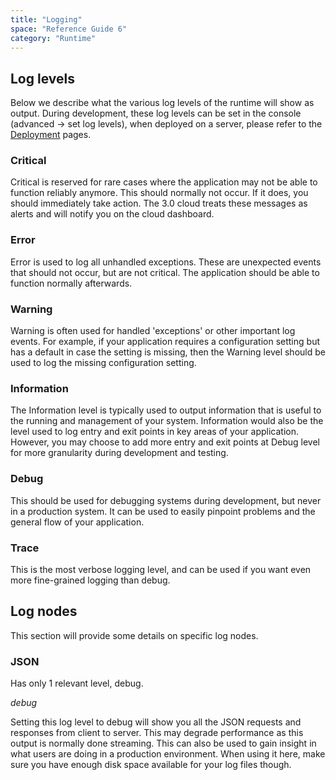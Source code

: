 ```yaml
---
title: "Logging"
space: "Reference Guide 6"
category: "Runtime"
---
```



## Log levels

Below we describe what the various log levels of the runtime will show as output.
During development, these log levels can be set in the console (advanced -> set log levels), when deployed on a server, please refer to the [Deployment](deployment) pages.

### Critical

Critical is reserved for rare cases where the application may not be able to function reliably anymore. This should normally not occur. If it does, you should immediately take action. The 3.0 cloud treats these messages as alerts and will notify you on the cloud dashboard.

### Error

Error is used to log all unhandled exceptions. These are unexpected events that should not occur, but are not critical. The application should be able to function normally afterwards.

### Warning

Warning is often used for handled 'exceptions' or other important log events. For example, if your application requires a configuration setting but has a default in case the setting is missing, then the Warning level should be used to log the missing configuration setting.

### Information

The Information level is typically used to output information that is useful to the running and management of your system. Information would also be the level used to log entry and exit points in key areas of your application. However, you may choose to add more entry and exit points at Debug level for more granularity during development and testing.

### Debug

This should be used for debugging systems during development, but never in a production system. It can be used to easily pinpoint problems and the general flow of your application.

### Trace

This is the most verbose logging level, and can be used if you want even more fine-grained logging than debug.

## Log nodes

This section will provide some details on specific log nodes.

### JSON

Has only 1 relevant level, debug.

_debug_

Setting this log level to debug will show you all the JSON requests and responses from client to server. This may degrade performance as this output is normally done streaming. This can also be used to gain insight in what users are doing in a production environment. When using it here, make sure you have enough disk space available for your log files though.
